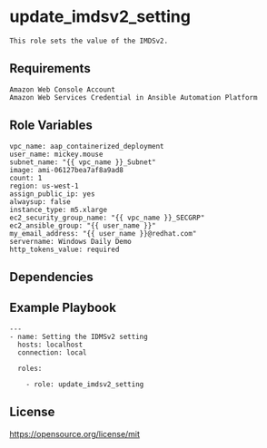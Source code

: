 update_imdsv2_setting
=========
```
This role sets the value of the IMDSv2.
```
Requirements
------------
```
Amazon Web Console Account
Amazon Web Services Credential in Ansible Automation Platform
```
Role Variables
--------------
```
vpc_name: aap_containerized_deployment
user_name: mickey.mouse
subnet_name: "{{ vpc_name }}_Subnet"
image: ami-06127bea7af8a9ad8
count: 1
region: us-west-1
assign_public_ip: yes
alwaysup: false
instance_type: m5.xlarge
ec2_security_group_name: "{{ vpc_name }}_SECGRP"
ec2_ansible_group: "{{ user_name }}"
my_email_address: "{{ user_name }}@redhat.com"
servername: Windows Daily Demo
http_tokens_value: required
```
Dependencies
------------

Example Playbook
----------------
```
---
- name: Setting the IDMSv2 setting
  hosts: localhost
  connection: local

  roles:

    - role: update_imdsv2_setting
```
License
-------

https://opensource.org/license/mit

